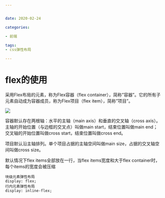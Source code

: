```yaml
---


date: 2020-02-24

categories:

- 前端

tags:
- css弹性布局

---
```


# flex的使用

采用Flex布局的元素，称为Flex容器（flex container），简称”容器”。它的所有子元素自动成为容器成员，称为Flex项目（flex item），简称”项目”。

![](https://alanlee-image-bed.oss-cn-shenzhen.aliyuncs.com/note_images/20200214085345-14998.png#alt=20200214085257-237480)

容器默认存在两根轴：水平的主轴（main axis）和垂直的交叉轴（cross axis）。主轴的开始位置（与边框的交叉点）叫做main start，结束位置叫做main end；交叉轴的开始位置叫做cross start，结束位置叫做cross end。

项目默认沿主轴排列。单个项目占据的主轴空间叫做main size，占据的交叉轴空间叫做cross size。

默认情况下flex items全部放在一行，当flex items宽度和大于flex container时，每个items的宽度会被压缩

```
块级元素弹性布局
display: flex;
行内元素弹性布局
display: inline-flex;
```
